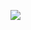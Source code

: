 [<img src="https://react-projects.netlify.app/static/2d19b67087032a782e1a04102a4816d6/fe5f4/ScreenShot2020-10-01at12.20.56PM.webp">](https://demo-reviews.netlify.app/)
